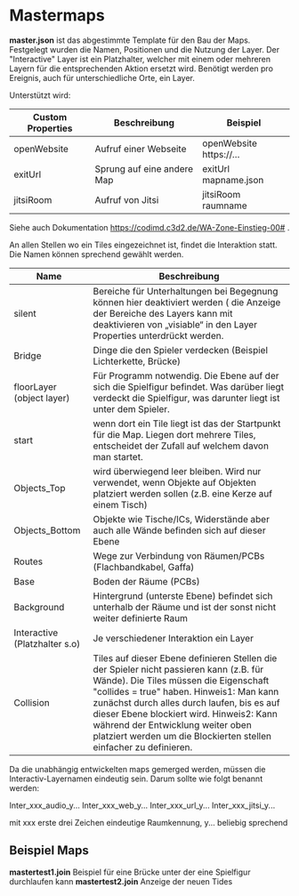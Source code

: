 # Mastermaps

**master.json** ist das abgestimmte Template für den Bau der Maps. Festgelegt wurden die Namen, Positionen und die Nutzung der Layer.
Der "Interactive" Layer ist ein Platzhalter, welcher mit einem oder mehreren Layern für die entsprechenden Aktion ersetzt wird. Benötigt werden pro Ereignis, auch für unterschiedliche Orte, ein Layer.

Unterstützt wird:

| Custom Properties | Beschreibung | Beispiel |
| ------- | ------------ | --------- |
| openWebsite | Aufruf einer Webseite  | openWebsite https://… |
| exitUrl | Sprung auf eine andere Map | exitUrl mapname.json |
| jitsiRoom | Aufruf von Jitsi | jitsiRoom raumname |
 
 Siehe auch Dokumentation https://codimd.c3d2.de/WA-Zone-Einstieg-00# .
 
 An allen Stellen wo ein Tiles eingezeichnet ist, findet die Interaktion statt.
 Die Namen können sprechend gewählt werden. 

| Name | Beschreibung |
| ----- | ---------- |
| silent | Bereiche für Unterhaltungen bei Begegnung können hier deaktiviert werden ( die Anzeige der Bereiche des Layers kann mit deaktivieren von „visiable“ in den Layer Properties unterdrückt werden. |
| Bridge | Dinge die den Spieler verdecken (Beispiel Lichterkette, Brücke) |
| floorLayer (object layer) | Für Programm notwendig. Die Ebene auf der sich die Spielfigur befindet. Was darüber liegt verdeckt die Spielfigur, was darunter liegt ist unter dem Spieler. |
| start | wenn dort ein Tile liegt ist das der Startpunkt für die Map. Liegen dort mehrere Tiles, entscheidet der Zufall auf welchem davon man startet. |
| Objects_Top |  wird überwiegend leer bleiben. Wird nur verwendet, wenn Objekte auf Objekten platziert werden sollen (z.B. eine Kerze auf einem Tisch) |
| Objects_Bottom | Objekte wie Tische/ICs, Widerstände aber auch alle Wände befinden sich auf dieser Ebene |
| Routes |  Wege zur Verbindung von Räumen/PCBs (Flachbandkabel, Gaffa) |
| Base | Boden der Räume (PCBs) |
| Background | Hintergrund (unterste Ebene) befindet sich unterhalb der Räume und ist der sonst nicht weiter definierte Raum |
| Interactive (Platzhalter s.o) | Je verschiedener Interaktion ein Layer |
| Collision | Tiles auf dieser Ebene definieren Stellen die der Spieler nicht passieren kann (z.B. für Wände). Die Tiles müssen die Eigenschaft "collides = true" haben. Hinweis1: Man kann zunächst durch alles durch laufen, bis es auf dieser Ebene blockiert wird. Hinweis2: Kann während der Entwicklung weiter oben platziert werden um die Blockierten stellen einfacher zu definieren. |

Da die unabhängig entwickelten maps gemerged werden, müssen die Interactiv-Layernamen eindeutig sein. Darum sollte wie folgt benannt werden:

Inter_xxx_audio_y...
Inter_xxx_web_y...
Inter_xxx_url_y...
Inter_xxx_jitsi_y...

mit xxx erste drei Zeichen eindeutige Raumkennung, y... beliebig sprechend


## Beispiel Maps

**mastertest1.join**   Beispiel für eine Brücke unter der eine Spielfigur durchlaufen kann 
**mastertest2.join**   Anzeige der neuen Tides 

